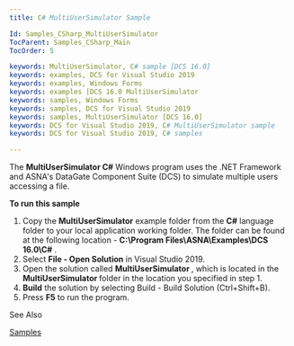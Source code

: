 ```yaml
---
title: C# MultiUserSimulator Sample

Id: Samples_CSharp_MultiUserSimulator
TocParent: Samples_CSharp_Main
TocOrder: 5

keywords: MultiUserSimulator, C# sample [DCS 16.0]
keywords: examples, DCS for Visual Studio 2019
keywords: examples, Windows Forms
keywords: examples [DCS 16.0 MultiUserSimulator
keywords: samples, Windows Forms
keywords: samples, DCS for Visual Studio 2019
keywords: samples, MultiUserSimulator [DCS 16.0]
keywords: DCS for Visual Studio 2019, C# MultiUserSimulator sample
keywords: DCS for Visual Studio 2019, C# samples

---
```


The **MultiUserSimulator C#** Windows program uses the .NET Framework and ASNA's DataGate Component Suite (DCS) to simulate multiple users accessing a file.

**To run this sample** 
1. Copy the **MultiUserSimulator**  example folder from the **C#** 
					language folder to your local application working folder.  The folder can 
					be found at the following location - **C:\Program Files\ASNA\Examples\DCS 
					16.0\C#** .
2. Select **File - Open Solution** 
				in Visual Studio 2019.
3. Open the solution called **<strong>MultiUserSimulator** </strong>, 
					which is located in the **<strong>MultiUserSimulator** </strong> folder 
				in the location you specified in step 1.
4. **Build** 
				the solution by selecting Build - Build Solution (Ctrl+Shift+B).
5. Press **F5**  to run the program.

See Also

[Samples](samples-main.html)
